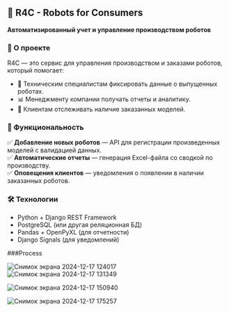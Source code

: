 ## 🦾 R4C - Robots for Consumers  

**Автоматизированный учет и управление производством роботов**  

### 📌 О проекте  
R4C — это сервис для управления производством и заказами роботов, который помогает:  
- 📡 Техническим специалистам фиксировать данные о выпущенных роботах.  
- 📊 Менеджменту компании получать отчеты и аналитику.  
- 📩 Клиентам отслеживать наличие заказанных моделей.  

### 🚀 Функциональность  
✅ **Добавление новых роботов** — API для регистрации произведенных моделей с валидацией данных.  
✅ **Автоматические отчеты** — генерация Excel-файла со сводкой по производству.  
✅ **Оповещения клиентов** — уведомления о появлении в наличии заказанных роботов.  



### 🛠 Технологии  
- Python + Django REST Framework  
- PostgreSQL (или другая реляционная БД)  
- Pandas + OpenPyXL (для отчетности)  
- Django Signals (для уведомлений)  

###Process

![Снимок экрана 2024-12-17 124017](https://github.com/user-attachments/assets/7624058f-df6a-4fe9-b127-d7cdad1dcc53)
![Снимок экрана 2024-12-17 131349](https://github.com/user-attachments/assets/98cb4a93-a486-4e63-aa93-7f8eff6be60b)

![Снимок экрана 2024-12-17 150940](https://github.com/user-attachments/assets/c79df8ce-c04f-48c1-92e7-8a9626a0dfa5)

![Снимок экрана 2024-12-17 175257](https://github.com/user-attachments/assets/22b46d83-d7a9-4ca1-922a-af17083b2573)
